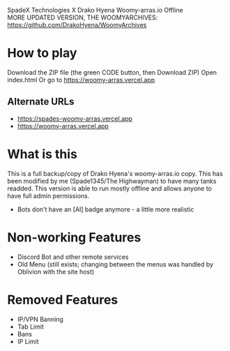 SpadeX Technologies X Drako Hyena Woomy-arras.io Offline  
MORE UPDATED VERSION, THE WOOMYARCHIVES: https://github.com/DrakoHyena/WoomyArchives

# How to play
Download the ZIP file (the green CODE button, then Download ZIP)
Open index.html
Or go to https://woomy-arras.vercel.app

## Alternate URLs
- https://spades-woomy-arras.vercel.app
- https://woomy-arras.vercel.app

# What is this
This is a full backup/copy of Drako Hyena's woomy-arras.io copy.
This has been modified by me (Spade1345/The Highwayman) to have many tanks readded.
This version is able to run mostly offline and allows anyone to have full admin permissions.
- Bots don't have an [AI] badge anymore - a little more realistic

# Non-working Features
- Discord Bot and other remote services
- Old Menu (still exists; changing between the menus was handled by Oblivion with the site host)

# Removed Features
- IP/VPN Banning
- Tab Limit
- Bans
- IP Limit
